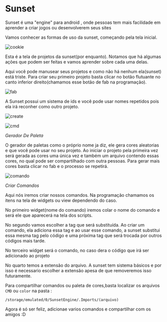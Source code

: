 # Sunset
Sunset é uma "engine" para android , onde pessoas tem mais facilidade em aprender a criar jogos ou desenvolverem seus sites


Vamos conhecer as formas de uso da sunset, começando pela tela inicial.

![cookie](https://user-images.githubusercontent.com/65344982/114322609-8c841c80-9af7-11eb-8e7a-efba82f4c105.jpg)

Esta é a tela de projetos da sunset(por enquanto). Notamos que há algumas ações que podem ser feitas e vamos aprender sobre cada uma delas.

Aqui você pode manusear seus projetos e como não há nenhum ela(sunset) está triste. Para criar seu primeiro projeto basta clicar no botão flutuante no canto inferior direito(chamamos esse botão de fab na programação).

![fab](https://user-images.githubusercontent.com/65344982/114323081-e554b480-9af9-11eb-9157-dede332af044.png)

A Sunset possui um sistema de ids e você pode usar nomes repetidos pois ela irá reconher como outro projeto.

![create](https://user-images.githubusercontent.com/65344982/114323201-90fe0480-9afa-11eb-8d99-12866ae6318b.png)

![cmd](https://user-images.githubusercontent.com/65344982/114323466-b6d7d900-9afb-11eb-82f9-e7f89b42671d.png)


*Gerador De Paleta*

O gerador de paletas como o próprio nome ja diz, ele gera cores aleatorias e que você pode usar no seu projeto. Ao iniciar o projeto pela primeira vez será gerada as cores uma única vez e também um arquivo contendo essas cores, no qual pode ser compartilhado com outra pessoas. Para gerar mais cores basta clicar no fab e o processo se repetirá.

![comando](https://user-images.githubusercontent.com/65344982/117059037-bf37c400-acf5-11eb-959b-bafb844a3677.jpg)

 *Criar Comandos*

Aqui nós iremos criar nossos comandos. Na programação chamamos os itens na tela de widgets ou view dependendo do caso.

No primeiro widget(nome do comando) iremos colar o nome do comando e será ele que aparecerá na tela dos scripts.

No segundo vamos escolher a tag que será substituída. Ao criar um comando, ela adiciona essa tag e ao usar esse comando, a sunset substitui essa mesma tag pelo código e uma próxima tag que será trocada por outros códigos mais tarde.

No terceiro widget será o comando, no caso dera o código que irá ser adicionado ao projeto 

No quarto temos a extensão do arquivo. A sunset tem sistema básicos e por isso é necessario escolher a extensão apesa de que removeremos isso futuramente.

Para compartilhar comandos ou paleta de cores,basta localizar os arquivos ```CMD``` ou ```color``` na pasta :

```/storage/emulated/0/SunsetEngine/.Imports/(arquivo)```

Agora é só ser feliz, adicionae varios comandos e compartilhar com os amigos :D

